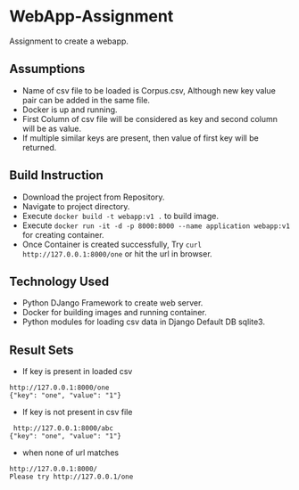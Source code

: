 # WebApp-Assignment
Assignment to create a webapp.

## Assumptions

* Name of csv file to be loaded is Corpus.csv, Although new key value pair can be added in the same file.
* Docker is up and running.
* First Column of csv file will be considered as key and second column will be as value.
* If multiple similar keys are present, then value of first key will be returned.

## Build Instruction

* Download the project from Repository.
* Navigate to project directory.
* Execute `docker build -t webapp:v1 .` to build image.
* Execute `docker run -it -d -p 8000:8000 --name application webapp:v1` for creating container.
* Once Container is created successfully, Try `curl http://127.0.0.1:8000/one` or hit the url in browser.

## Technology Used
* Python DJango Framework to create web server.
* Docker for building images and running container.
* Python modules for loading csv data in Django Default DB sqlite3.

## Result Sets
* If key is present in loaded csv
```
http://127.0.0.1:8000/one
{"key": "one", "value": "1"}
```
* If key is not present in csv file
```
 http://127.0.0.1:8000/abc
{"key": "one", "value": "1"}
```
* when none of url matches
```
http://127.0.0.1:8000/
Please try http://127.0.0.1/one
```
